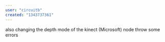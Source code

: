 ```yaml
---
user: "circuitb"
created: "1343737361"
---
```


also changing the depth mode of the kinect (Microsoft) node throw some errors

